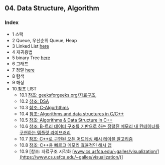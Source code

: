 ## 04. Data Structure, Algorithm

### Index

* 1 스택
* 2 Queue, 우선순위 Queue, Heap
* 3 Linked List [here](https://github.com/csbyun-data/C-Pro/blob/main/chap04/Linked_List/README.md)
* 4 재귀용법
* 5 binary Tree [here](https://github.com/csbyun-data/C-Pro/blob/main/chap04/Binary_Tree/README.md)
* 6 그래프
* 7 정렬 [here](https://github.com/csbyun-data/C-Pro/blob/main/chap04/Sorting/README.md)
* 8 탐색
* 9 해싱
* 10.참조 LIST
  * 10.1 [참조: geeksforgeeks.org/자료구조](https://www.geeksforgeeks.org/dsa-tutorial-learn-data-structures-and-algorithms/),
  * 10.2 [참조: DSA](https://github.com/Anubrata-Das/DSA)
  * 10.3 [참조: C-Algorhthms](https://github.com/fragglet/c-algorithms)
  * 10.4 [참조: Algorithms and data structures in C/C++](https://www.cprogramming.com/algorithms-and-data-structures.html)
  * 10.5 [참조: Algorithms & Data Structure in C++](https://github.com/xtaci/algorithms)
  * 10.6 [참조: B-트리 데이터 구조를 기반으로 하는 정렬된 메모리 내 컨테이너를 구현하는 템플릿 라이브러리](https://github.com/algorithm-ninja/cpp-btree)
  * 10.7 [참조: C++로 구현된 오픈 어드레싱 해시 테이블 알고리즘](https://github.com/goossaert/hashmap)
  * 10.8 [참조: C++용 빠르고 메모리 효율적인 해시 맵](https://github.com/greg7mdp/sparsepp)
  * 10.9 [참조: 자료구조 시각화 [www.cs.usfca.edu/~galles/visualization/](https://www.cs.usfca.edu/~galles/visualization/)]
